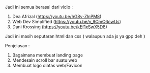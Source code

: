 Jadi ini semua berasal dari vidio :
 1. Dea Afrizal (https://youtu.be/hG8v-ZlnPM8)
 2. Web Dev Simplified (https://youtu.be/v_8CmC6cwUs)
 3. Dani Krossing (https://youtu.be/kEf1xSwX5D8)


Jadi ini masih seputaran html dan css ( walaupun ada js ya gpp deh )

Penjelasan :
1. Bagaimana membuat landing page
2. Mendesain scroll bar suatu web
3. Membuat logo diatas web/Favicon 